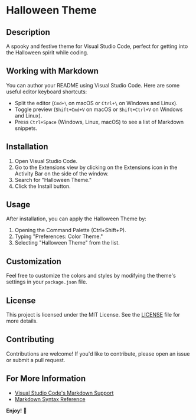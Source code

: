 # Halloween Theme

## Description
A spooky and festive theme for Visual Studio Code, perfect for getting into the Halloween spirit while coding.

## Working with Markdown
You can author your README using Visual Studio Code. Here are some useful editor keyboard shortcuts:

- Split the editor (`Cmd+\` on macOS or `Ctrl+\` on Windows and Linux).
- Toggle preview (`Shift+Cmd+V` on macOS or `Shift+Ctrl+V` on Windows and Linux).
- Press `Ctrl+Space` (Windows, Linux, macOS) to see a list of Markdown snippets.

## Installation
1. Open Visual Studio Code.
2. Go to the Extensions view by clicking on the Extensions icon in the Activity Bar on the side of the window.
3. Search for "Halloween Theme."
4. Click the Install button.

## Usage
After installation, you can apply the Halloween Theme by:
1. Opening the Command Palette (Ctrl+Shift+P).
2. Typing "Preferences: Color Theme."
3. Selecting "Halloween Theme" from the list.

## Customization
Feel free to customize the colors and styles by modifying the theme's settings in your `package.json` file.

## License
This project is licensed under the MIT License. See the [LICENSE](LICENSE) file for more details.

## Contributing
Contributions are welcome! If you'd like to contribute, please open an issue or submit a pull request.

## For More Information
- [Visual Studio Code's Markdown Support](http://code.visualstudio.com/docs/languages/markdown)
- [Markdown Syntax Reference](https://help.github.com/articles/markdown-basics/)

**Enjoy!** 🎃
